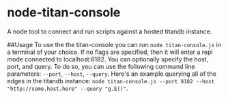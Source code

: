 # node-titan-console
A node tool to connect and run scripts against a hosted titandb instance.

##Usage
To use the the titan-console you can run `node titan-console.js` in a terminal of your choice. If no flags are specified, then it will enter a repl mode connected to localhost:8182.
You can optionally specify the host, port, and query. To do so, you can use the following command line parameters: `--port`, `--host`, `--query`. Here's an example querying all of the edges in the titandb instance:
`node titan-console.js --port 8182 --host "http://some.host.here" --query "g.E()"`.
